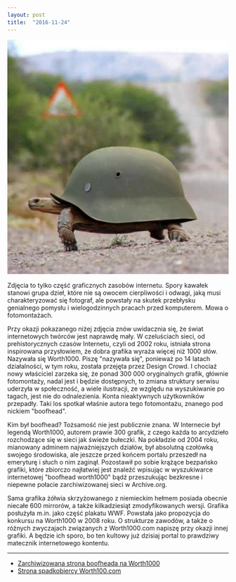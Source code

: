 ```yaml
---
layout: post
title:  "2016-11-24"
---
```


![](/assets/2016-11-24.jpg)

Zdjęcia to tylko część graficznych zasobów internetu. Spory kawałek stanowi grupa dzieł, które nie są owocem cierpliwości i odwagi, jaką musi charakteryzować się fotograf, ale powstały na skutek przebłysku genialnego pomysłu i wielogodzinnych pracach przed komputerem. Mowa o fotomontażach.

Przy okazji pokazanego niżej zdjęcia znów uwidacznia się, że świat internetowych twórców jest naprawdę mały. W czeluściach sieci, od prehistorycznych czasów Internetu, czyli od 2002 roku, istniała strona inspirowana przysłowiem, że dobra grafika wyraża więcej niż 1000 słów. Nazywała się Worth1000. Piszę "nazywała się", ponieważ po 14 latach działalności, w tym roku, została przejęta przez Design Crowd. I chociaż nowy właściciel zarzeka się, że ponad 300 000 oryginalnych grafik, głównie fotomontaży, nadal jest i będzie dostępnych, to zmiana struktury serwisu uderzyła w społeczność, a wiele ilustracji, ze względu na wyszukiwanie po tagach, jest nie do odnalezienia. Konta nieaktywnych użytkowników przepadły. Taki los spotkał właśnie autora tego fotomontażu, znanego pod nickiem "boofhead".

Kim był boofhead? Tożsamość nie jest publicznie znana. W Internecie był legendą Worth1000, autorem prawie 300 grafik, z czego każda to arcydzieło rozchodzące się w sieci jak świeże bułeczki. Na pokładzie od 2004 roku, mianowany adminem najważniejszych działów, był absolutną czołówką swojego środowiska, ale jeszcze przed końcem portalu przeszedł na emeryturę i słuch o nim zaginął. Pozostawił po sobie krążące bezpańsko grafiki, które zbiorczo najłatwiej jest znaleźć wpisując w wyszukiwarce internetowej "boofhead worth1000" bądź przeszukując bezkresne i niepewne połacie zarchiwizowanej sieci w Archive.org.

Sama grafika żółwia skrzyżowanego z niemieckim hełmem posiada obecnie niecałe 600 mirrorów, a także kilkadziesiąt zmodyfikowanych wersji. Grafika posłużyła m.in. jako część plakatu WWF. Powstała jako propozycja do konkursu na Worth1000 w 2008 roku. O strukturze zawodów, a także o różnych zwyczajach związanych z Worth1000.com napiszę przy okazji innej grafiki. A będzie ich sporo, bo ten kultowy już dzisiaj portal to prawdziwy matecznik internetowego kontentu.

-------
* [Zarchiwizowana strona boofheada na Worth1000](http://web.archive.org/web/20160219195157/http://all.worth1000.com/artists/boofhead)
* [Strona spadkobiercy Worth100.com](http://www.designcrowd.com/)